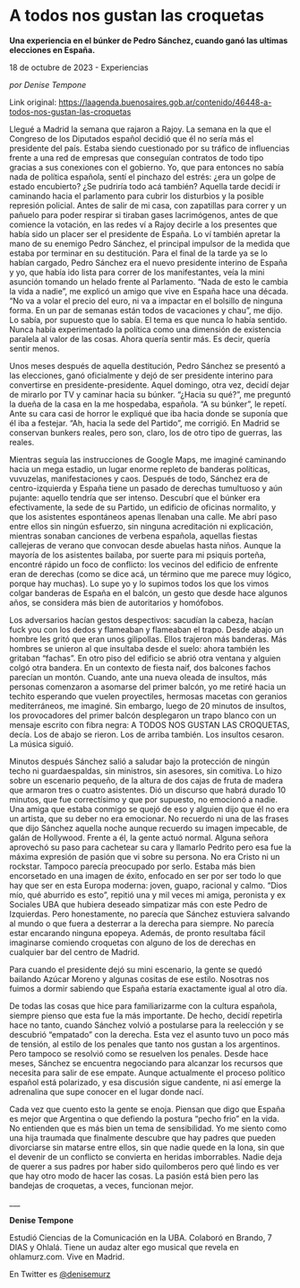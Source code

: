 # A todos nos gustan las croquetas

**Una experiencia en el búnker de Pedro Sánchez, cuando ganó las ultimas elecciones en España.**

18 de octubre de 2023 - Experiencias

_por Denise Tempone_

Link original: https://laagenda.buenosaires.gob.ar/contenido/46448-a-todos-nos-gustan-las-croquetas



Llegué a Madrid la semana que rajaron a Rajoy. La semana en la que el Congreso de los Diputados español decidió que él no sería más el presidente del país. Estaba siendo cuestionado por su tráfico de influencias frente a una red de empresas que conseguían contratos de todo tipo gracias a sus conexiones con el gobierno. Yo, que para entonces no sabía nada de política española, sentí el pinchazo del estrés: ¿era un golpe de estado encubierto? ¿Se pudriría todo acá también? Aquella tarde decidí ir caminando hacia el parlamento para cubrir los disturbios y la posible represión policial. Antes de salir de mi casa, con zapatillas para correr y un pañuelo para poder respirar si tiraban gases lacrimógenos, antes de que comience la votación, en las redes ví a Rajoy decirle a los presentes que había sido un placer ser el presidente de España. Lo ví también apretar la mano de su enemigo Pedro Sánchez, el principal impulsor de la medida que estaba por terminar en su destitución. Para el final de la tarde ya se lo habían cargado, Pedro Sánchez era el nuevo presidente interino de España y yo, que había ido lista para correr de los manifestantes, veía la mini asunción tomando un helado frente al Parlamento. “Nada de esto le cambia la vida a nadie”, me explicó un amigo que vive en España hace una década. “No va a volar el precio del euro, ni va a impactar en el bolsillo de ninguna forma. En un par de semanas están todos de vacaciones y chau”, me dijo. Lo sabía, por supuesto que lo sabía. El tema es que nunca lo había sentido. Nunca había experimentado la política como una dimensión de existencia paralela al valor de las cosas. Ahora quería sentir más. Es decir, quería sentir menos.




Unos meses después de aquella destitución, Pedro Sánchez se presentó a las elecciones, ganó oficialmente y dejó de ser presidente interino para convertirse en presidente-presidente. Aquel domingo, otra vez, decidí dejar de mirarlo por TV y caminar hacia su búnker. “¿Hacia su qué?”, me preguntó la dueña de la casa en la me hospedaba, española. “A su búnker”, le repetí. Ante su cara casi de horror le expliqué que iba hacia donde se suponía que él iba a festejar. “Ah, hacia la sede del Partido”, me corrigió. En Madrid se conservan bunkers reales, pero son, claro, los de otro tipo de guerras, las reales.




Mientras seguía las instrucciones de Google Maps, me imaginé caminando hacia un mega estadio, un lugar enorme repleto de banderas políticas, vuvuzelas, manifestaciones y caos. Después de todo, Sánchez era de centro-izquierda y España tiene un pasado de derechas tumultuoso y aún pujante: aquello tendría que ser intenso. Descubrí que el búnker era efectivamente, la sede de su Partido, un edificio de oficinas normalito, y que los asistentes espontáneos apenas llenaban una calle. Me abrí paso entre ellos sin ningún esfuerzo, sin ninguna acreditación ni explicación, mientras sonaban canciones de verbena española, aquellas fiestas callejeras de verano que convocan desde abuelas hasta niños. Aunque la mayoría de los asistentes bailaba, por suerte para mi psiquis porteña, encontré rápido un foco de conflicto: los vecinos del edificio de enfrente eran de derechas (como se dice acá, un término que me parece muy lógico, porque hay muchas). Lo supe yo y lo supimos todos los que los vimos colgar banderas de España en el balcón, un gesto que desde hace algunos años, se considera más bien de autoritarios y homófobos.




Los adversarios hacían gestos despectivos: sacudían la cabeza, hacían fuck you con los dedos y flameaban y flameaban el trapo. Desde abajo un hombre les gritó que eran unos gilipollas. Ellos trajeron más banderas. Más hombres se unieron al que insultaba desde el suelo: ahora también les gritaban “fachas”. En otro piso del edificio se abrió otra ventana y alguien colgó otra bandera. En un contexto de fiesta naif, dos balcones fachos parecían un montón. Cuando, ante una nueva oleada de insultos, más personas comenzaron a asomarse del primer balcón, yo me retiré hacia un techito esperando que vuelen proyectiles, hermosas macetas con geranios mediterráneos, me imaginé. Sin embargo, luego de 20 minutos de insultos, los provocadores del primer balcón desplegaron un trapo blanco con un mensaje escrito con fibra negra: A TODOS NOS GUSTAN LAS CROQUETAS, decía. Los de abajo se rieron. Los de arriba también. Los insultos cesaron. La música siguió.




Minutos después Sánchez salió a saludar bajo la protección de ningún techo ni guardaespaldas, sin ministros, sin asesores, sin comitiva. Lo hizo sobre un escenario pequeño, de la altura de dos cajas de fruta de madera que armaron tres o cuatro asistentes. Dió un discurso que habrá durado 10 minutos, que fue correctísimo y que por supuesto, no emocionó a nadie. Una amiga que estaba conmigo se quejó de eso y alguien dijo que él no era un artista, que su deber no era emocionar. No recuerdo ni una de las frases que dijo Sánchez aquella noche aunque recuerdo su imagen impecable, de galán de Hollywood. Frente a él, la gente actuó normal. Alguna señora aprovechó su paso para cachetear su cara y llamarlo Pedrito pero esa fue la máxima expresión de pasión que vi sobre su persona. No era Cristo ni un rockstar. Tampoco parecía preocupado por serlo. Estaba más bien encorsetado en una imagen de éxito, enfocado en ser por ser todo lo que hay que ser en esta Europa moderna: joven, guapo, racional y calmo. “Dios mío, qué aburrido es esto”, repitió una y mil veces mi amiga, peronista y ex Sociales UBA que hubiera deseado simpatizar más con este Pedro de Izquierdas. Pero honestamente, no parecía que Sánchez estuviera salvando al mundo o que fuera a desterrar a la derecha para siempre. No parecía estar encarando ninguna epopeya. Además, de pronto resultaba fácil imaginarse comiendo croquetas con alguno de los de derechas en cualquier bar del centro de Madrid.




Para cuando el presidente dejó su mini escenario, la gente se quedó bailando Azúcar Moreno y algunas cositas de ese estilo. Nosotras nos fuimos a dormir sabiendo que España estaría exactamente igual al otro día.




De todas las cosas que hice para familiarizarme con la cultura española, siempre pienso que esta fue la más importante. De hecho, decidí repetirla hace no tanto, cuando Sánchez volvió a postularse para la reelección y se descubrió “empatado” con la derecha. Esta vez el asunto tuvo un poco más de tensión, al estilo de los penales que tanto nos gustan a los argentinos. Pero tampoco se resolvió como se resuelven los penales. Desde hace meses, Sánchez se encuentra negociando para alcanzar los recursos que necesita para salir de ese empate. Aunque actualmente el proceso político español está polarizado, y esa discusión sigue candente, ni así emerge la adrenalina que supe conocer en el lugar donde nací.




Cada vez que cuento esto la gente se enoja. Piensan que digo que España es mejor que Argentina o que defiendo la postura “pecho frio” en la vida. No entienden que es más bien un tema de sensibilidad. Yo me siento como una hija traumada que finalmente descubre que hay padres que pueden divorciarse sin matarse entre ellos, sin que nadie quede en la lona, sin que el devenir de un conflicto se convierta en heridas imborrables. Nadie deja de querer a sus padres por haber sido quilomberos pero qué lindo es ver que hay otro modo de hacer las cosas. La pasión está bien pero las bandejas de croquetas, a veces, funcionan mejor.




\_\_\_




**Denise Tempone**




Estudió Ciencias de la Comunicación en la UBA. Colaboró en Brando, 7 DIAS y Ohlalá. Tiene un audaz alter ego musical que revela en ohlamurz.com. Vive en Madrid.




En Twitter es [@denisemurz](https://twitter.com/denisemurz)



